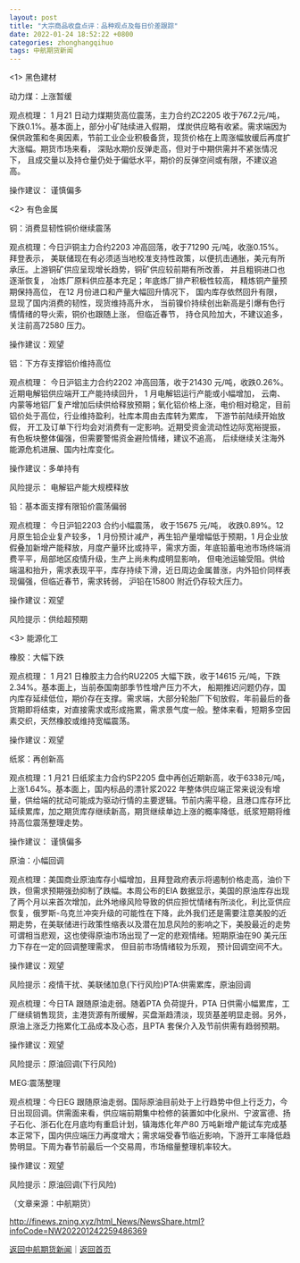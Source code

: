```yaml
---
layout: post
title: "大宗商品收盘点评：品种观点及每日价差跟踪"
date: 2022-01-24 18:52:22 +0800
categories: zhonghangqihuo
tags: 中航期货新闻
---
```

<p>&lt;1&gt; 黑色建材</p><p>动力煤：上涨暂缓</p><p>观点梳理： 1 月21 日动力煤期货高位震荡，主力合约ZC2205 收于767.2元/吨，下跌0.1%。基本面上，部分小矿陆续进入假期， 煤炭供应略有收紧。需求端因为保供政策和冬奥因素，节前工业企业积极备货，现货价格在上周涨幅放缓后再度扩大涨幅。期货市场来看， 深贴水期价反弹走高，但对于中期供需并不紧张情况下， 且成交量以及持仓量仍处于偏低水平，期价的反弹空间或有限，不建议追高。</p><p>操作建议： 谨慎偏多</p><p>&lt;2&gt; 有色金属</p><p>铜：消费显韧性铜价继续震荡</p><p>观点梳理：今日沪铜主力合约2203 冲高回落，收于71290 元/吨，收涨0.15%。拜登表示， 美联储现在有必须适当地校准支持性政策，以便抗击通胀，美元有所承压。上游铜矿供应呈现增长趋势，铜矿供应较前期有所改善， 并且粗铜进口也逐渐恢复， 冶炼厂原料供应基本充足；年底炼厂排产积极性较高， 精炼铜产量预期保持高位， 在12 月份进口和产量大幅回升情况下， 国内库存依然回升有限， 显现了国内消费的韧性，现货维持高升水， 当前镍价持续创出新高是引爆有色行情情绪的导火索，铜价也跟随上涨， 但临近春节， 持仓风险加大，不建议追多，关注前高72580 压力。</p><p>操作建议：观望</p><p>铝：下方存支撑铝价维持高位</p><p>观点梳理： 今日沪铝主力合约2202 冲高回落，收于21430 元/吨，收跌0.26%。近期电解铝供应端开工产能持续回升， 1 月电解铝运行产能或小幅增加， 云南、内蒙等地铝厂复产增加后续供给释放预期；氧化铝价格上涨，电价相对稳定，目前铝价处于高位，行业维持盈利，社库本周由去库转为累库， 下游节前陆续开始放假， 开工及订单下行均会对消费有一定影响。近期受资金流动性边际宽裕提振，有色板块整体偏强，但需要警惕资金避险情绪，建议不追高， 后续继续关注海外能源危机进展、国内社库变化。</p><p>操作建议：多单持有</p><p>风险提示： 电解铝产能大规模释放</p><p>铅：基本面支撑有限铅价震荡偏弱</p><p>观点梳理： 今日沪铅2203 合约小幅震荡， 收于15675 元/吨， 收跌0.89%。12 月原生铅企业复产较多， 1 月份预计减产，再生铅产量增幅低于预期，1 月企业放假叠加新增产能释放，月度产量环比或持平，需求方面，年底铅蓄电池市场终端消费平平，局部地区疫情升级，生产上尚未构成明显影响， 但电池运输受阻。供给端温和抬升，需求表现平平，库存持续下滑，近日周边金属普涨，内外铅价同样表现偏强，但临近春节，需求转弱， 沪铅在15800 附近仍存较大压力。</p><p>操作建议：观望</p><p>风险提示：供给超预期</p><p>&lt;3&gt; 能源化工</p><p>橡胶：大幅下跌</p><p>观点梳理： 1 月21 日橡胶主力合约RU2205 大幅下跌，收于14615 元/吨，下跌2.34%。基本面上，当前泰国南部季节性增产压力不大， 船期推迟问题仍存，国内库存延续低位，期价存在支撑。需求端，大部分轮胎厂下旬放假，年前最后的备货期即将结束，对直接需求或形成拖累，需求景气度一般。整体来看，短期多空因素交织，天然橡胶或维持宽幅震荡。</p><p>操作建议：观望</p><p>纸浆：再创新高</p><p>观点梳理：1 月21 日纸浆主力合约SP2205 盘中再创近期新高，收于6338元/吨，上涨1.64%。基本面上，国内标品的漂针浆2022 年整体供应端正常来说没有增量，供给端的扰动可能成为驱动行情的主要逻辑。节前内需平稳，且港口库存环比延续累库，加之期货库存继续新高，期货继续单边上涨的概率降低，纸浆短期将维持高位震荡整理走势。</p><p>操作建议： 谨慎偏多</p><p>原油：小幅回调</p><p>观点梳理：美国商业原油库存小幅增加，且拜登政府表示将遏制价格走高，油价下跌，但需求预期强劲抑制了跌幅。本周公布的EIA 数据显示，美国的原油库存出现了两个月以来首次增加，此外地缘风险导致的供应担忧情绪有所淡化，利比亚供应恢复，俄罗斯-乌克兰冲突升级的可能性在下降，此外我们还是需要注意美股的近期走势，在美联储进行政策性缩表以及潜在加息风险的影响之下，美股最近的走势可谓相当悲观，这也使得原油市场出现了一定的悲观情绪。短期原油在90 美元压力下存在一定的回调整理需求， 但目前市场情绪较为乐观， 预计回调空间不大。</p><p>操作建议：观望</p><p>风险提示：疫情干扰、美联储加息(下行风险)PTA:供需累库，原油回调</p><p>观点梳理：今日TA 跟随原油走弱。随着PTA 负荷提升，PTA 日供需小幅累库，工厂继续销售现货，主港货源有所缓解，买盘渐趋清淡，现货基差明显走弱。另外，原油上涨乏力拖累化工品成本及心态，且PTA 套保介入及节前供需有趋弱预期。</p><p>操作建议：观望</p><p>风险提示：原油回调(下行风险)</p><p>MEG:震荡整理</p><p>观点梳理：今日EG 跟随原油走弱。国际原油目前处于上行趋势中但上行乏力，今日出现回调。供需面来看，供应端前期集中检修的装置如中化泉州、宁波富德、扬子石化、浙石化在月底均有重启计划，镇海炼化年产80 万吨新增产能试车完成基本正常下，国内供应端压力再度增大；需求端受春节临近影响，下游开工率降低趋势明显。下周为春节前最后一个交易周，市场缩量整理机率较大。</p><p>操作建议：观望</p><p>风险提示：原油回调(下行风险)</p><p class="em_media">（文章来源：中航期货）</p>

<http://finews.zning.xyz/html_News/NewsShare.html?infoCode=NW202201242259486369>

[返回中航期货新闻](//finews.withounder.com/category/zhonghangqihuo.html)｜[返回首页](//finews.withounder.com/)